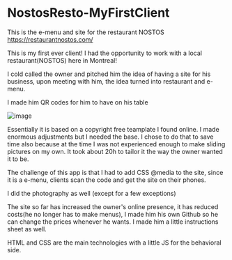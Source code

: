 # NostosResto-MyFirstClient
This is the e-menu and site for the restaurant NOSTOS
https://restaurantnostos.com/

This is my first ever client! 
I had the opportunity to work with a local restaurant(NOSTOS) here in Montreal!

I cold called the owner and pitched him the idea of having a site for his business, 
upon meeting with him, the idea turned into restaurant and e-menu. 

I made him QR codes for him to have on his table

![image](https://github.com/0badaE/NostosResto-MyFirstClient/assets/105763414/50984ab5-4498-402c-8c13-6af6a156a105)

Essentially it is based on a copyright free teamplate I found online. I made enormous adjustments but I needed the base.
I chose to do that to save time also because at the time I was not experienced enough to make sliding pictures on my own.
It took about 20h to tailor it the way the owner wanted it to be. 

The challenge of this app is that I had to add CSS @media to the site, since it is a e-menu, clients scan the code and get the site on 
their phones. 

I did the photography as well (except for a few exceptions) 

The site so far has increased the owner's online presence, it has reduced costs(he no longer has to make menus), I made him his own Github so he can 
change the prices whenever he wants. I made him a little instructions sheet as well. 

HTML and CSS are the main technologies with a little JS for the behavioral side. 



